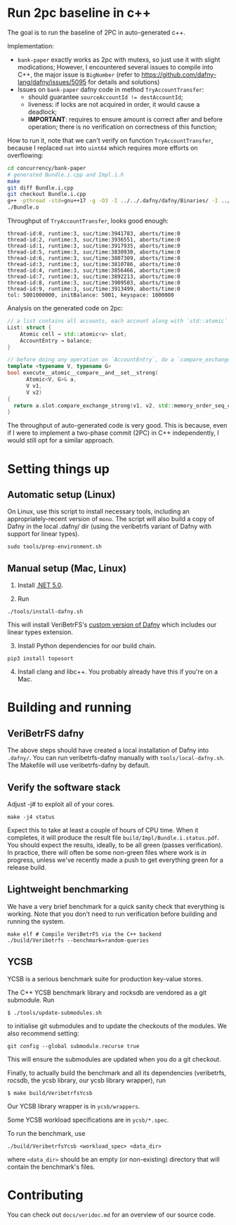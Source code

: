 # Run 2pc baseline in c++
The goal is to run the baseline of 2PC in auto-generated c++.

Implementation:
- `bank-paper` exactly works as 2pc with mutexs, so just use it with slight modications; However, I encountered several issues to compile into C++, the major issue is `BigNumber` (refer to https://github.com/dafny-lang/dafny/issues/5095 for details and solutions)
- Issues on `bank-paper` dafny code in method `TryAccountTransfer`:
    - should guarantee `sourceAccountId != destAccountId`;
    - liveness: if locks are not acquired in order, it would cause a deadlock;
    - **IMPORTANT**: requires to ensure amount is correct after and before operation; there is no verification on correctness of this function;

How to run it, note that we can't verify on function `TryAccountTransfer`, because I replaced `nat` into `uint64` which requires more efforts on overflowing:
```bash
cd concurrency/bank-paper
# generated Bundle.i.cpp and Impl.i.h
make 
git diff Bundle.i.cpp
git checkout Bundle.i.cpp
g++ -pthread -std=gnu++17 -g -O3 -I ../../.dafny/dafny/Binaries/ -I ../framework/ -DUSE_VSPACE -o Bundle.o Bundle.i.cpp
./Bundle.o
```


Throughput of `TryAccountTransfer`, looks good enough:
```
thread-id:0, runtime:3, suc/time:3941783, aborts/time:0
thread-id:2, runtime:3, suc/time:3936551, aborts/time:0
thread-id:1, runtime:3, suc/time:3917935, aborts/time:0
thread-id:5, runtime:3, suc/time:3830930, aborts/time:0
thread-id:6, runtime:3, suc/time:3807309, aborts/time:0
thread-id:3, runtime:3, suc/time:3810786, aborts/time:0
thread-id:4, runtime:3, suc/time:3856466, aborts/time:0
thread-id:7, runtime:3, suc/time:3892213, aborts/time:0
thread-id:8, runtime:3, suc/time:3909503, aborts/time:0
thread-id:9, runtime:3, suc/time:3913499, aborts/time:0
tol: 5001000000, initBalance: 5001, keyspace: 1000000
```

Analysis on the generated code on 2pc:
```cpp
// a list contains all accounts, each account along with `std::atomic` variable
List: struct { 
    Atomic cell → std::atomic<v> slot; 
    AccountEntry → balance;  
}

// before doing any operation on `AccountEntry`, do a `compare_exchange_strong` provided in std::atomic
template <typename V, typename G>
bool execute__atomic__compare__and__set__strong(
      Atomic<V, G>& a,
      V v1,
      V v2)
{
  return a.slot.compare_exchange_strong(v1, v2, std::memory_order_seq_cst);
}
```
The throughput of auto-generated code is very good. This is because, even if I were to implement a two-phase commit (2PC) in C++ independently, I would still opt for a similar approach.



# Setting things up

## Automatic setup (Linux)

On Linux, use this script to install necessary tools, including an appropriately-recent
version of `mono`. The script will also build a copy of Dafny in the local
.dafny/ dir (using the veribetrfs variant of Dafny with support for linear
types).

```
sudo tools/prep-environment.sh
```

## Manual setup (Mac, Linux)

1. Install [.NET 5.0](https://dotnet.microsoft.com/download).

2. Run

```
./tools/install-dafny.sh
```

This will install VeriBetrFS's [custom version of Dafny](https://github.com/secure-foundations/dafny) which includes our linear types extension.

3. Install Python dependencies for our build chain.

```
pip3 install toposort
```

4. Install clang and libc++. You probably already have this if you're on a Mac.

# Building and running

## VeriBetrFS dafny

The above steps should have created a local installation of Dafny into `.dafny/`.
You can run veribetrfs-dafny manually with `tools/local-dafny.sh`.
The Makefile will use veribetrfs-dafny by default.

## Verify the software stack

Adjust -j# to exploit all of your cores.
```
make -j4 status
```

Expect this to take at least a couple of hours of CPU time. When it completes, it will
produce the result file `build/Impl/Bundle.i.status.pdf`. You should expect the results,
ideally, to be all green (passes verification). In practice, there will often be some
non-green files where work is in progress, unless we've recently made a push to get
everything green for a release build.

## Lightweight benchmarking

We have a very brief benchmark for a quick sanity check that everything is working. Note that you don't need to run verification before building and running the system.

```
make elf # Compile VeriBetrFS via the C++ backend
./build/Veribetrfs --benchmark=random-queries
```

## YCSB

YCSB is a serious benchmark suite for production key-value stores.

The C++ YCSB benchmark library and rocksdb are vendored as a git submodule. Run

```
$ ./tools/update-submodules.sh
```

to initialise git submodules and to update the checkouts of the modules.
We also recommend setting:

```
git config --global submodule.recurse true
```

This will ensure the submodules are updated when you do a git checkout.

Finally, to actually build the benchmark and all its dependencies (veribetrfs, rocsdb, the ycsb library, our ycsb library wrapper), run

```
$ make build/VeribetrfsYcsb
```

Our YCSB library wrapper is in `ycsb/wrappers`.

Some YCSB workload specifications are in `ycsb/*.spec`.

To run the benchmark, use

```
./build/VeribetrfsYcsb <workload_spec> <data_dir>
```

where `<data_dir>` should be an empty (or non-existing) directory that will contain the benchmark's files.

# Contributing

You can check out `docs/veridoc.md` for an overview of our source code.
